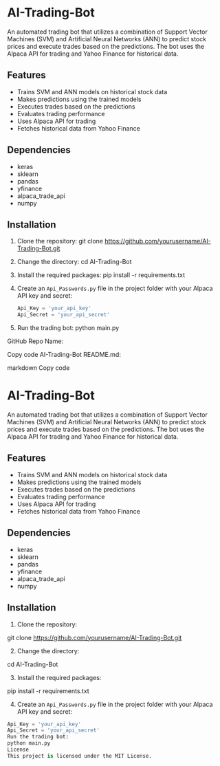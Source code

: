 # AI-Trading-Bot
An automated trading bot that utilizes a combination of Support Vector Machines (SVM) and Artificial Neural Networks (ANN) to predict stock prices and execute trades based on the predictions. The bot uses the Alpaca API for trading and Yahoo Finance for historical data.

## Features

- Trains SVM and ANN models on historical stock data
- Makes predictions using the trained models
- Executes trades based on the predictions
- Evaluates trading performance
- Uses Alpaca API for trading
- Fetches historical data from Yahoo Finance

## Dependencies

- keras
- sklearn
- pandas
- yfinance
- alpaca_trade_api
- numpy

## Installation

1. Clone the repository:
  git clone https://github.com/yourusername/AI-Trading-Bot.git

2. Change the directory:
  cd AI-Trading-Bot

3. Install the required packages:
  pip install -r requirements.txt

4. Create an `Api_Passwords.py` file in the project folder with your Alpaca API key and secret:
    ```python
    Api_Key = 'your_api_key'
    Api_Secret = 'your_api_secret'

5. Run the trading bot:
   python main.py

GitHub Repo Name:

Copy code
AI-Trading-Bot
README.md:

markdown
Copy code
# AI-Trading-Bot

An automated trading bot that utilizes a combination of Support Vector Machines (SVM) and Artificial Neural Networks (ANN) to predict stock prices and execute trades based on the predictions. The bot uses the Alpaca API for trading and Yahoo Finance for historical data.

## Features

- Trains SVM and ANN models on historical stock data
- Makes predictions using the trained models
- Executes trades based on the predictions
- Evaluates trading performance
- Uses Alpaca API for trading
- Fetches historical data from Yahoo Finance

## Dependencies

- keras
- sklearn
- pandas
- yfinance
- alpaca_trade_api
- numpy

## Installation

1. Clone the repository:

git clone https://github.com/yourusername/AI-Trading-Bot.git


2. Change the directory:

cd AI-Trading-Bot

3. Install the required packages:

pip install -r requirements.txt


4. Create an `Api_Passwords.py` file in the project folder with your Alpaca API key and secret:

```python
Api_Key = 'your_api_key'
Api_Secret = 'your_api_secret'
Run the trading bot:
python main.py
License
This project is licensed under the MIT License.


